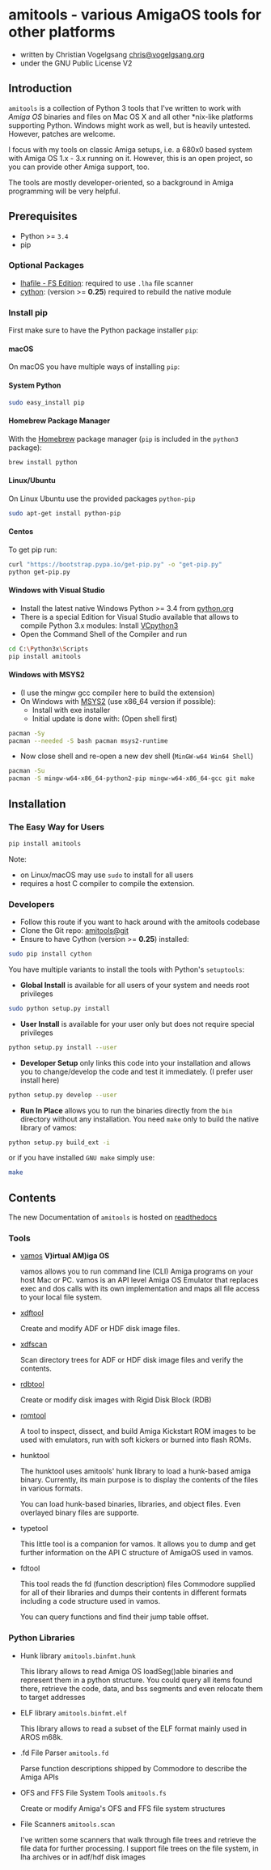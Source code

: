# amitools - various AmigaOS tools for other platforms

- written by Christian Vogelgsang <chris@vogelgsang.org>
- under the GNU Public License V2

## Introduction

`amitools` is a collection of Python 3 tools that I've written to work with
*Amiga OS* binaries and files on Mac OS X and all other *nix-like platforms
supporting Python. Windows might work as
well, but is heavily untested. However, patches are welcome.

I focus with my tools on classic Amiga setups, i.e. a 680x0 based system with
Amiga OS 1.x - 3.x running on it. However, this is an open project, so you can
provide other Amiga support, too.

The tools are mostly developer-oriented, so a background in Amiga programming
will be very helpful.

## Prerequisites

- Python >= ```3.4```
- pip

### Optional Packages

- [lhafile - FS Edition][1]: required to use ```.lha``` file scanner
- [cython][7]: (version >= **0.25**) required to rebuild the native module

### Install pip

First make sure to have the Python package installer ```pip```:

#### macOS

On macOS you have multiple ways of installing ```pip```:

#### System Python

```bash
sudo easy_install pip
```

#### Homebrew Package Manager

With the [Homebrew][3] package manager (```pip``` is included in the ```python3``` package):

```bash
brew install python
```

#### Linux/Ubuntu

On Linux Ubuntu use the provided packages ```python-pip```

```bash
sudo apt-get install python-pip
```

#### Centos

To get pip run:

```bash
curl "https://bootstrap.pypa.io/get-pip.py" -o "get-pip.py"
python get-pip.py
```

#### Windows with Visual Studio

- Install the latest native Windows Python >= 3.4 from [python.org][6]
- There is a special Edition for Visual Studio available that allows
  to compile Python 3.x modules: Install [VCpython3][5]
- Open the Command Shell of the Compiler and run

```bash
cd C:\Python3x\Scripts
pip install amitools
```

#### Windows with MSYS2

- (I use the mingw gcc compiler here to build the extension)
- On Windows with [MSYS2][4] (use x86_64 version if possible):
  - Install with exe installer
  - Initial update is done with: (Open shell first)

```bash
pacman -Sy
pacman --needed -S bash pacman msys2-runtime
```

- Now close shell and re-open a new dev shell (```MinGW-w64 Win64 Shell```)

```bash
pacman -Su
pacman -S mingw-w64-x86_64-python2-pip mingw-w64-x86_64-gcc git make
```

[1]: https://github.com/FrodeSolheim/lhafile
[2]: https://www.macports.org
[3]: https://brew.sh
[4]: https://github.com/msys2/msys2/wiki
[5]: https://www.microsoft.com/en-gb/download/details.aspx?id=44266
[6]: https://www.python.org
[7]: https://cython.org

## Installation

### The Easy Way for Users

```bash
pip install amitools
```

Note:

- on Linux/macOS may use ``sudo`` to install for all users
- requires a host C compiler to compile the extension.

### Developers

- Follow this route if you want to hack around with the amitools codebase
- Clone the Git repo: [amitools@git](https://github.com/cnvogelg/amitools)
- Ensure to have Cython (version >= **0.25**) installed:

```bash
sudo pip install cython
```

You have multiple variants to install the tools with Python's `setuptools`:

- **Global Install** is available for all users of your system and needs root privileges

```bash
sudo python setup.py install
```

- **User Install** is available for your user only but does not require special privileges

```bash
python setup.py install --user
```

- **Developer Setup** only links this code into your installation and allows
   you to change/develop the code and test it immediately. (I prefer user install here)

```bash
python setup.py develop --user
```

- **Run In Place** allows you to run the binaries directly from the `bin` directory
   without any installation. You need `make` only to build the native library
   of vamos:

```bash
python setup.py build_ext -i
```

or if you have installed `GNU make` simply use:

```bash
make
```

## Contents

The new Documentation of `amitools` is hosted on [readthedocs][8]

### Tools

- [vamos](docs/vamos.md) **V)irtual AM)iga OS**

  vamos allows you to run command line (CLI) Amiga programs on your host
  Mac or PC. vamos is an API level Amiga OS Emulator that replaces exec
  and dos calls with its own implementation and maps all file access to
  your local file system.

- [xdftool][9]

  Create and modify ADF or HDF disk image files.

- [xdfscan][10]

  Scan directory trees for ADF or HDF disk image files and verify the contents.

- [rdbtool][11]

  Create or modify disk images with Rigid Disk Block (RDB)

- [romtool][12]

  A tool to inspect, dissect, and build Amiga Kickstart ROM images to be
  used with emulators, run with soft kickers or burned into flash ROMs.

- hunktool

  The hunktool uses amitools' hunk library to load a hunk-based amiga
  binary. Currently, its main purpose is to display the contents of the
  files in various formats.

  You can load hunk-based binaries, libraries, and object files. Even
  overlayed binary files are supporte.

- typetool

  This little tool is a companion for vamos. It allows you to dump and get
  further information on the API C structure of AmigaOS used in vamos.

- fdtool

  This tool reads the fd (function description) files Commodore supplied for
  all of their libraries and dumps their contents in different formats
  including a code structure used in vamos.

  You can query functions and find their jump table offset.

[8]: https://amitools.readthedocs.io/
[9]: https://amitools.readthedocs.io/en/latest/tools/xdftool.html
[10]: https://amitools.readthedocs.io/en/latest/tools/xdfscan.html
[11]: https://amitools.readthedocs.io/en/latest/tools/rdbtool.html
[12]: https://amitools.readthedocs.io/en/latest/tools/romtool.html

### Python Libraries

- Hunk library ```amitools.binfmt.hunk```

  This library allows to read Amiga OS loadSeg()able binaries and represent
  them in a python structure. You could query all items found there,
  retrieve the code, data, and bss segments and even relocate them to target
  addresses

- ELF library ```amitools.binfmt.elf```

  This library allows to read a subset of the ELF format mainly used in
  AROS m68k.

- .fd File Parser ```amitools.fd```

  Parse function descriptions shipped by Commodore to describe the Amiga APIs

- OFS and FFS File System Tools ```amitools.fs```

  Create or modify Amiga's OFS and FFS file system structures

- File Scanners ```amitools.scan```

  I've written some scanners that walk through file trees and retrieve the
  file data for further processing. I support file trees on the file system,
  in lha archives or in adf/hdf disk images
